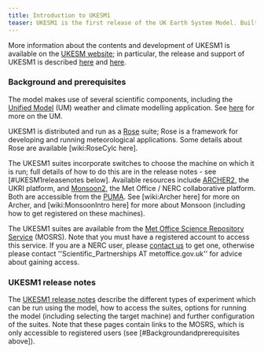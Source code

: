```yaml
---
title: Introduction to UKESM1
teaser: UKESM1 is the first release of the UK Earth System Model. Built as a joint venture by the Met Office Hadley Centre and the Natural Environment Research Council (NERC), UKESM1 consists of the HadGEM3 coupled physical climate model plus additional components that model key biogeochemical, chemistry, aerosol and vegetation processes.  
---
```


More information about the contents and development of UKESM1 is available on the [UKESM website](https://ukesm.ac.uk/); in particular, the release and support of UKESM1 is described [here](https://ukesm.ac.uk/portfolio-item/release-and-support-of-ukesm1/) and [here](https://ukesm.ac.uk/portfolio-item/the-release-of-ukesm1-update/).

### Background and prerequisites

The model makes use of several scientific components, including the [Unified Model](https://www.metoffice.gov.uk/research/modelling-systems/unified-model) (UM) weather and climate modelling application.  See [here]({{site.baseurl}}/unified-model) for more on the UM.

UKESM1 is distributed and run as a [Rose](https://www.metoffice.gov.uk/research/modelling-systems/rose) suite; Rose is a framework for developing and running meteorological applications.  Some details about Rose are available [wiki:RoseCylc here].

The UKESM1 suites incorporate switches to choose the machine on which it is run; full details of how to do this are in the release notes - see [#UKESM1releasenotes below].  Available resources include [ARCHER2](http://www.archer2.ac.uk/), the UKRI platform, and [Monsoon2](http://www.jwcrp.org.uk/infrastructure/monsoon.asp), the Met Office / NERC collaborative platform.  Both are accessible from the [PUMA](puma-service).  See [wiki:Archer here] for more on Archer, and [wiki:MonsoonIntro here] for more about Monsoon (including how to get registered on these machines).

The UKESM1 suites are available from the [Met Office Science Repository Service](https://code.metoffice.gov.uk/trac/home/) (MOSRS).  Note that you must have a registered account to access this service.  If you are a NERC user, please [contact us](contact) to get one, otherwise please contact ''Scientific_Partnerships AT metoffice.gov.uk'' for advice about gaining access.

### UKESM1 release notes

The [UKESM1 release notes](relnotes-1.0) describe the different types of experiment which can be run using the model, how to access the suites, options for running the model (including selecting the target machine) and further configuration of the suites.  Note that these pages contain links to the MOSRS, which is only accessible to registered users (see [#Backgroundandprerequisites above]).



